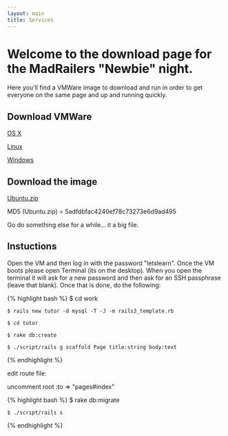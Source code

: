 ```yaml
---
layout: main
title: Services
---
```

# Welcome to the download page for the MadRailers "Newbie" night.  
Here you'll find a VMWare image to download and run in order to get
everyone on the same page and up and running quickly.

## Download VMWare

[OS X](http://downloads.vmware.com/d/info/desktop_downloads/vmware_fusion_for_the_mac/3_0)

[Linux](http://downloads.vmware.com/d/info/desktop_downloads/vmware_player/3_0)

[Windows](http://downloads.vmware.com/d/info/desktop_downloads/vmware_player/3_0)

## Download the image

[Ubuntu.zip](https://s3.amazonaws.com/UbuntuImage/Ubuntu.zip)

MD5 (Ubuntu.zip) = 5adfdbfac4240ef78c73273e6d9ad495

Go do something else for a while... it a big file.

## Instuctions

Open the VM and then log in with the password "letslearn". Once the VM boots please open Terminal (its on the desktop).  When you
open the terminal it will ask for a new password and then ask for an SSH passphrase (leave that blank).  Once that is done, do the following:

{% highlight bash %}
    $ cd work

    $ rails new tutor -d mysql -T -J -m rails3_template.rb

    $ cd tutor

    $ rake db:create

    $ ./script/rails g scaffold Page title:string body:text
{% endhighlight %}

edit route file:

  uncomment root :to => "pages#index"

{% highlight bash %}
    $ rake db:migrate

    $ ./script/rails s
{% endhighlight %}
